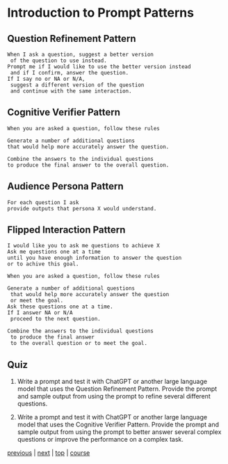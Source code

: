 # Introduction to Prompt Patterns

## Question Refinement Pattern


```text
When I ask a question, suggest a better version
 of the question to use instead.
Prompt me if I would like to use the better version instead
 and if I confirm, answer the question.
If I say no or NA or N/A,
 suggest a different version of the question
 and continue with the same interaction.
```

## Cognitive Verifier Pattern

```text
When you are asked a question, follow these rules

Generate a number of additional questions
that would help more accurately answer the question.

Combine the answers to the individual questions
to produce the final answer to the overall question.
```

## Audience Persona Pattern

```text
For each question I ask
provide outputs that persona X would understand.
```

## Flipped Interaction Pattern


```text
I would like you to ask me questions to achieve X
Ask me questions one at a time
until you have enough information to answer the question
or to achive this goal.
```

```text
When you are asked a question, follow these rules

Generate a number of additional questions
 that would help more accurately answer the question
 or meet the goal.
Ask these questions one at a time.
If I answer NA or N/A
 proceed to the next question.

Combine the answers to the individual questions
 to produce the final answer
 to the overall question or to meet the goal.
```


## Quiz

1. Write a prompt and test it with ChatGPT or another large language model that uses the Question Refinement Pattern. Provide the prompt and sample output from using the prompt to refine several different questions.

2. Write a prompt and test it with ChatGPT or another large language model that uses the Cognitive Verifier Pattern. Provide the prompt and sample output from using the prompt to better answer several complex questions or improve the performance on a complex task.

[previous](./module2.md) | [next](./module4.md) | [top](#introduction-to-prompt-patterns) | [course](./readme.md)
